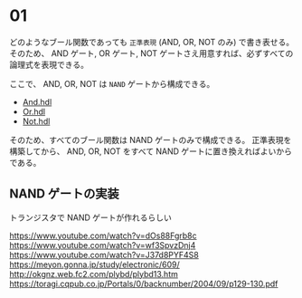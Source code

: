
# 01

どのようなブール関数であっても `正準表現` (AND, OR, NOT のみ) で書き表せる。
そのため、 AND ゲート, OR ゲート, NOT ゲートさえ用意すれば、必ずすべての論理式を表現できる。

ここで、 AND, OR, NOT は `NAND` ゲートから構成できる。

- [And.hdl](./And.hdl)
- [Or.hdl](./Or.hdl)
- [Not.hdl](./Not.hdl)

そのため、すべてのブール関数は NAND ゲートのみで構成できる。
正準表現を構築してから、 AND, OR, NOT をすべて NAND ゲートに置き換えればよいからである。

## NAND ゲートの実装

トランジスタで NAND ゲートが作れるらしい

https://www.youtube.com/watch?v=dOs88Fgrb8c
https://www.youtube.com/watch?v=wf3SpvzDnj4
https://www.youtube.com/watch?v=J37d8PYF4S8
https://meyon.gonna.jp/study/electronic/609/
http://okgnz.web.fc2.com/plybd/plybd13.htm
https://toragi.cqpub.co.jp/Portals/0/backnumber/2004/09/p129-130.pdf
